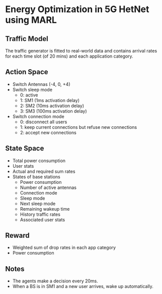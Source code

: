 # Energy Optimization in 5G HetNet using MARL

## Traffic Model

The traffic generator is fitted to real-world data and contains arrival rates for each time slot (of 20 mins) and each application category.

## Action Space

- Switch Antennas (-4, 0, +4)
- Switch sleep mode
  - 0: active
  - 1: SM1 (1ms activation delay)
  - 2: SM2 (10ms activation delay)
  - 3: SM3 (100ms activation delay)
- Switch connection mode
  - 0: disconnect all users
  - 1: keep current connections but refuse new connections
  - 2: accept new connections

## State Space

- Total power consumption
- User stats
- Actual and required sum rates
- States of base stations
  - Power consumption
  - Number of active antennas
  - Connection mode
  - Sleep mode
  - Next sleep mode
  - Remaining wakeup time
  - History traffic rates
  - Associated user stats

## Reward

- Weighted sum of drop rates in each app category
- Power consumption

## Notes

- The agents make a decision every 20ms.
- When a BS is in SM1 and a new user arrives, wake up automatically.
